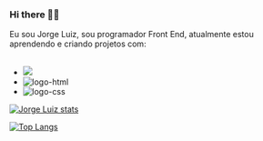 ### Hi there 👋😊

Eu sou Jorge Luiz, sou programador Front End, atualmente estou aprendendo e criando projetos com:
<br>
<br>
- <a href="https://www.instagram.com/wolf_warrior013"><img src="https://img.shields.io/badge/Instagram-E4405F?style=for-the-badge&logo=instagram&logoColor=white"/></a>
- <img src="https://img.shields.io/badge/HTML5-E34F26?style=for-the-badge&logo=html5&logoColor=white" alt="logo-html"/>
- <img src="https://img.shields.io/badge/CSS3-1572B6?style=for-the-badge&logo=css3&logoColor=white" alt="logo-css"/>

[![Jorge Luiz stats](https://github-readme-stats.vercel.app/api?username=buge213)](https://github.com/anuraghazra/github-readme-stats)

[![Top Langs](https://github-readme-stats.vercel.app/api/top-langs/?username=buge213)](https://github.com/anuraghazra/github-readme-stats)


